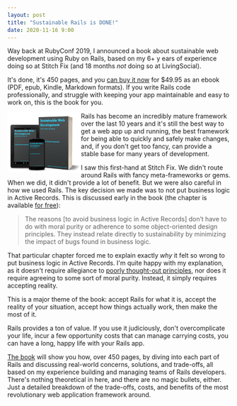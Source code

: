 ```yaml
---
layout: post
title: "Sustainable Rails is DONE!"
date: 2020-11-16 9:00
---
```


Way back at RubyConf 2019, I announced a book about sustainable web development using Ruby on Rails, based on my 6+
y ears of experience doing so at Stitch Fix (and 18 months *not* doing so at LivingSocial).

It's done, it's 450 pages, and you [can buy it now](https://sowl.co/boqdo7) for $49.95 as an ebook (PDF, epub, Kindle, Markdown
formats).  If you write Rails code professionally, and struggle with keeping your app maintainable and easy to work
on, this is the book for you.

<!-- more -->

<img src="/images/sustainable-rails-all.png" class="pbt pr2 pb2" style="float:left" width="33%" alt="Cover to Sustinable Web Development with Ruby on Rails"/>

Rails has become an incredibly mature framework over the last 10 years and it's still the best way to get a web app
up and running, the best framework for being able to quickly and safely make changes, and, if you don't get too
fancy, can provide a stable base for many years of development.


I saw this first-hand at Stitch Fix. We didn't route around Rails with fancy meta-frameworks or gems. When we did,
  it didn't provide a lot of benefit.  But we were also careful in how we used Rails.  The key decision we made was to not put business logic in Active Records.
  This is discussed early in the book (the chapter is available <a href="https://sustainable-rails.com/assets/sustainable-rails-sample.pdf">for free</a>):

> The reasons [to avoid business logic in Active Records] don’t have to do with moral purity or adherence to some object-oriented design principles. They instead relate directly to sustainability by minimizing the impact of bugs found in business logic.

That particular chapter forced me to explain exactly *why* it felt so wrong to put business logic in Active
Records.  I'm quite happy with my explanation, as it doesn't require allegiance to [poorly thought-out
principles](https://solid-is-not-solid.com), nor does it require agreeing to some sort of moral purity. Instead, it
simply requires accepting reality.

This is a major theme of the book: accept Rails for what it is, accept the reality of your situation, accept how
things actually work, then make the most of it.

Rails provides a ton of value. If you use it judiciously, don't overcomplicate your life, incur a few
opportunity costs that can manage carrying costs, you can have a long, happy life with your Rails app.

[The book](https://sustainable-rails.com) will show you how, over 450 pages, by diving into each part of Rails and
discussing real-world concerns, solutions, and trade-offs, all based on my experience building and managing teams
of Rails developers. There's nothing theoretical in here, and there are no magic bullets, either. Just a detailed
breakdown of the trade-offs, costs, and benefits of the most revolutionary web application framework around.
